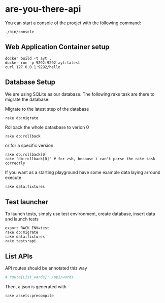 # are-you-there-api

You can start a console of the proejct with the following command:

```shell
./bin/console
```

## Web Application Container setup

```shell
docker build -t ayt .
docker run -p 9292:9292 ayt:latest
curl 127.0.0.1:9292/hello
```


## Database Setup

We are using SQLite as our database. The following rake task are there to
migrate the database:

Migrate to the latest step of the database
```shell
rake db:migrate
```

Rollback the whole datasbase to verion 0
```shell
rake db:rollback
```
or for a specific version
``` shell
rake db:rollback[0]
rake 'db:rollback[0]' # for zsh, because i can't parse the rake task correctly
```

If you want as a starting playground have some example data laying arround execute

```bash
rake data:fixtures
```
## Test launcher

To launch tests, simply use test environment, create database, insert data and launch tests

```shell
export RACK_ENV=test
rake db:migrate
rake data:fixtures
rake tests:api
```

## List APIs

API routes should be annotated this way

```ruby
# route[List_wards]: /api/wards
```

Then, a json is generated with

```shell
rake assets:precompile
```
